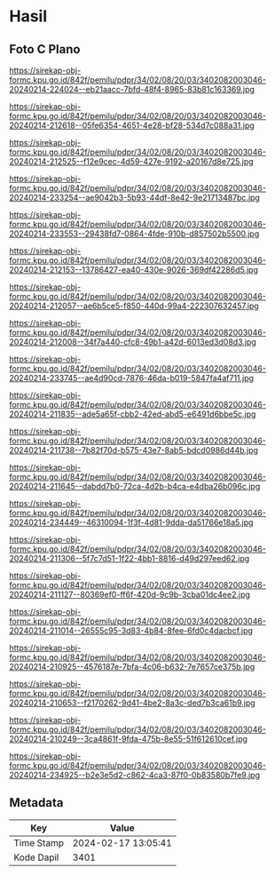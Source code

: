 # Hasil

## Foto C Plano

https://sirekap-obj-formc.kpu.go.id/842f/pemilu/pdpr/34/02/08/20/03/3402082003046-20240214-224024--eb21aacc-7bfd-48f4-8965-83b81c163369.jpg

https://sirekap-obj-formc.kpu.go.id/842f/pemilu/pdpr/34/02/08/20/03/3402082003046-20240214-212618--05fe6354-4651-4e28-bf28-534d7c088a31.jpg

https://sirekap-obj-formc.kpu.go.id/842f/pemilu/pdpr/34/02/08/20/03/3402082003046-20240214-212525--f12e9cec-4d59-427e-9192-a20167d8e725.jpg

https://sirekap-obj-formc.kpu.go.id/842f/pemilu/pdpr/34/02/08/20/03/3402082003046-20240214-233254--ae9042b3-5b93-44df-8e42-9e21713487bc.jpg

https://sirekap-obj-formc.kpu.go.id/842f/pemilu/pdpr/34/02/08/20/03/3402082003046-20240214-233553--29438fd7-0864-4fde-910b-d857502b5500.jpg

https://sirekap-obj-formc.kpu.go.id/842f/pemilu/pdpr/34/02/08/20/03/3402082003046-20240214-212153--13786427-ea40-430e-9026-369df42286d5.jpg

https://sirekap-obj-formc.kpu.go.id/842f/pemilu/pdpr/34/02/08/20/03/3402082003046-20240214-212057--ae6b5ce5-f850-440d-99a4-222307632457.jpg

https://sirekap-obj-formc.kpu.go.id/842f/pemilu/pdpr/34/02/08/20/03/3402082003046-20240214-212008--34f7a440-cfc8-49b1-a42d-6013ed3d08d3.jpg

https://sirekap-obj-formc.kpu.go.id/842f/pemilu/pdpr/34/02/08/20/03/3402082003046-20240214-233745--ae4d90cd-7876-46da-b019-5847fa4af711.jpg

https://sirekap-obj-formc.kpu.go.id/842f/pemilu/pdpr/34/02/08/20/03/3402082003046-20240214-211835--ade5a65f-cbb2-42ed-abd5-e6491d6bbe5c.jpg

https://sirekap-obj-formc.kpu.go.id/842f/pemilu/pdpr/34/02/08/20/03/3402082003046-20240214-211738--7b82f70d-b575-43e7-8ab5-bdcd0986d44b.jpg

https://sirekap-obj-formc.kpu.go.id/842f/pemilu/pdpr/34/02/08/20/03/3402082003046-20240214-211645--dabdd7b0-72ca-4d2b-b4ca-e4dba26b096c.jpg

https://sirekap-obj-formc.kpu.go.id/842f/pemilu/pdpr/34/02/08/20/03/3402082003046-20240214-234449--46310094-1f3f-4d81-9dda-da51766e18a5.jpg

https://sirekap-obj-formc.kpu.go.id/842f/pemilu/pdpr/34/02/08/20/03/3402082003046-20240214-211306--5f7c7d51-1f22-4bb1-8816-d49d297eed62.jpg

https://sirekap-obj-formc.kpu.go.id/842f/pemilu/pdpr/34/02/08/20/03/3402082003046-20240214-211127--80369ef0-ff6f-420d-9c9b-3cba01dc4ee2.jpg

https://sirekap-obj-formc.kpu.go.id/842f/pemilu/pdpr/34/02/08/20/03/3402082003046-20240214-211014--26555c95-3d83-4b84-8fee-6fd0c4dacbcf.jpg

https://sirekap-obj-formc.kpu.go.id/842f/pemilu/pdpr/34/02/08/20/03/3402082003046-20240214-210925--4576187e-7bfa-4c06-b632-7e7657ce375b.jpg

https://sirekap-obj-formc.kpu.go.id/842f/pemilu/pdpr/34/02/08/20/03/3402082003046-20240214-210653--f2170262-9d41-4be2-8a3c-ded7b3ca61b9.jpg

https://sirekap-obj-formc.kpu.go.id/842f/pemilu/pdpr/34/02/08/20/03/3402082003046-20240214-210249--3ca4861f-9fda-475b-8e55-51f612610cef.jpg

https://sirekap-obj-formc.kpu.go.id/842f/pemilu/pdpr/34/02/08/20/03/3402082003046-20240214-234925--b2e3e5d2-c862-4ca3-87f0-0b83580b7fe9.jpg


## Metadata

| Key        | Value               |
| ---------- | ------------------- |
| Time Stamp | 2024-02-17 13:05:41 |
| Kode Dapil | 3401                |



